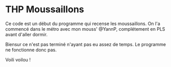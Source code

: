 # THP Moussaillons

Ce code est un début du programme qui recense les moussaillons.
On l'a commencé dans le métro avec mon mouss' @YannP, complétement en PLS avant d'aller dormir.

Biensur ce n'est pas terminé n'ayant pas eu assez de temps. Le programme ne fonctionne donc pas.

Voili voilou !
